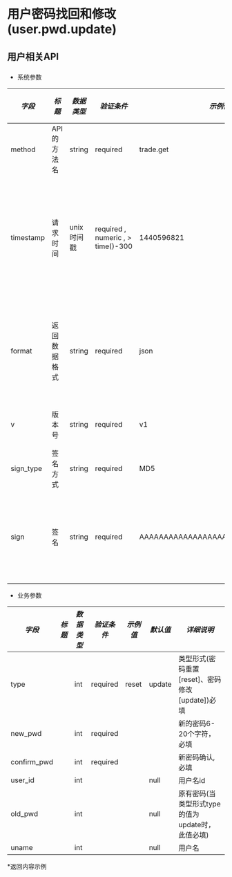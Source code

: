 # 用户密码找回和修改(user.pwd.update)

## 用户相关API

### 

* 系统参数

| *字段* | *标题* | *数据类型* | *验证条件* | *示例值* | *默认值* | *详细说明* |
| ------------- | ------------- | ------------- | ------------- | ------------- | ------------- | ------------- |
| method | API的方法名 | string | required | trade.get | null | 标识请求的是哪个API |
| timestamp | 请求时间 | unix时间戳 | required , numeric , > time()-300 | 1440596821 | null | 标识API请求的发起时间，如果超时300秒则拒绝请求 |
| format | 返回数据格式 | string | required | json | json | 返回数据是json格式的，目前只支持json |
| v | 版本号 | string | required | v1 | null | 标识该接口的版本 |
| sign_type | 签名方式 | string | required | MD5 | null | 标识签名算法 |
| sign | 签名 | string | required | AAAAAAAAAAAAAAAAAAAAAAAAAAAAAAAAA | null | 数据签名，32位长度16进制数字 |


* 业务参数

| *字段* | *标题* | *数据类型* | *验证条件* | *示例值* | *默认值* | *详细说明* |
| ------------- | ------------- | ------------- | ------------- | ------------- | ------------- | ------------- |
| type |  | int | required | reset | update | 类型形式(密码重置[reset]、密码修改[update])必填 |
| new_pwd |  | int | required |  |  | 新的密码6-20个字符，必填 |
| confirm_pwd |  | int | required |  |  | 新密码确认, 必填 |
| user_id |  | int |  |  | null | 用户名id |
| old_pwd |  | int |  |  | null | 原有密码(当类型形式type的值为update时，此值必填) |
| uname |  | int |  |  | null | 用户名 |


*返回内容示例

```



```

